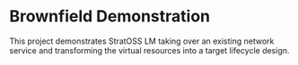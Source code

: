 # Brownfield Demonstration

This project demonstrates StratOSS LM taking over an existing network service and transforming the virtual resources into a target lifecycle design. 
